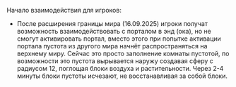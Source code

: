 Начало взаимодействия для игроков:
 - После расширения границы мира (16.09.2025) игроки получат возможность взаимодействовать с порталом в энд (ока), но не смогут активировать портал, вместо этого при попытке активации портала пустота из другого мира начнёт распространяться на верхнему миру. Сейчас это просто заполнение комнаты пустотой, по возможности это пустота вырывается наружу создавая сферу с радиусом 12, поглощая блоки воздуха и растительности. Через 2-4 минуты блоки пустоты исчезают, не восстанавливая за собой блоки.